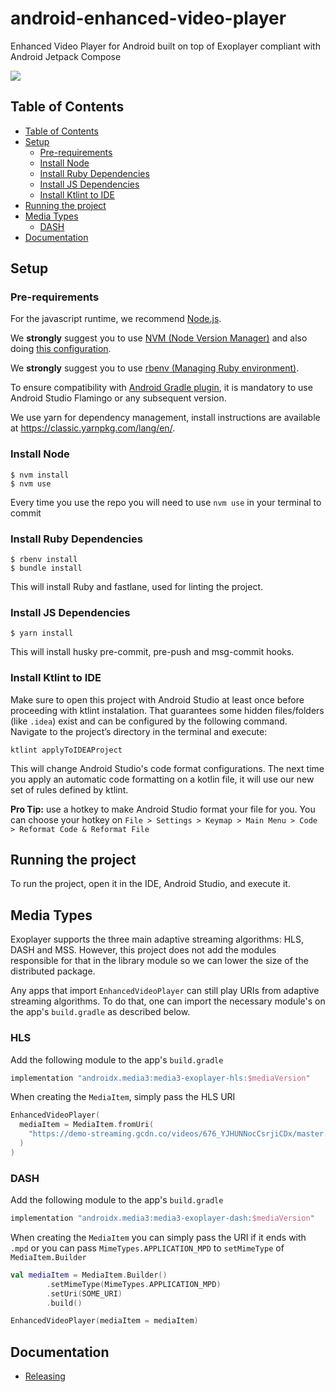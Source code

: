 # android-enhanced-video-player
Enhanced Video Player for Android built on top of Exoplayer compliant with Android Jetpack Compose

[![](https://jitpack.io/v/profusion/android-enhanced-video-player.svg)](https://jitpack.io/#profusion/android-enhanced-video-player)

## Table of Contents

  - [Table of Contents](#table-of-contents)
  - [Setup](#setup)
    - [Pre-requirements](#pre-requirements)
    - [Install Node](#install-node)
    - [Install Ruby Dependencies](#install-ruby-dependencies)
    - [Install JS Dependencies](#install-js-dependencies)
    - [Install Ktlint to IDE](#install-ktlint-to-ide)
  - [Running the project](#running-the-project)
  - [Media Types](#media-types)
    - [DASH](#dash)
  - [Documentation](#documentation)

## Setup

### Pre-requirements

For the javascript runtime, we recommend [Node.js](https://nodejs.org/en/).

We **strongly** suggest you to use [NVM \(Node Version Manager\)](https://github.com/nvm-sh/nvm) and also doing [this configuration](https://github.com/nvm-sh/nvm#deeper-shell-integration).

We **strongly** suggest you to use [rbenv (Managing Ruby environment)](https://github.com/rbenv/rbenv).

To ensure compatibility with [Android Gradle plugin](https://developer.android.com/studio/releases#android_gradle_plugin_and_android_studio_compatibility), it is mandatory to use Android Studio Flamingo or any subsequent version.

We use yarn for dependency management, install instructions are available at https://classic.yarnpkg.com/lang/en/.

### Install Node

```console
$ nvm install
$ nvm use
```

Every time you use the repo you will need to use `nvm use` in your terminal to commit

### Install Ruby Dependencies

```console
$ rbenv install
$ bundle install
```

This will install Ruby and fastlane, used for linting the project.

### Install JS Dependencies

```console
$ yarn install
```

This will install husky pre-commit, pre-push and msg-commit hooks.

### Install Ktlint to IDE
Make sure to open this project with Android Studio at least once before proceeding with ktlint instalation. That guarantees some hidden files/folders (like `.idea`) exist and can be configured by the following command. Navigate to the project’s directory in the terminal and execute:
```console
ktlint applyToIDEAProject
```

This will change Android Studio's code format configurations. The next time you apply an automatic code formatting on a kotlin file, it will use our new set of rules defined by ktlint.

**Pro Tip:** use a hotkey to make Android Studio format your file for you. You can choose your hotkey on `File > Settings > Keymap > Main Menu > Code > Reformat Code & Reformat File`

## Running the project

To run the project, open it in the IDE, Android Studio, and execute it.

## Media Types

Exoplayer supports the three main adaptive streaming algorithms: HLS, DASH and MSS.
However, this project does not add the modules responsible for that in the library
module so we can lower the size of the distributed package.

Any apps that import `EnhancedVideoPlayer` can still play URIs from adaptive
streaming algorithms. To do that, one can import the necessary module's on the
app's `build.gradle` as described below.

### HLS

Add the following module to the app's `build.gradle`

```groovy
implementation "androidx.media3:media3-exoplayer-hls:$mediaVersion"
```

When creating the `MediaItem`, simply pass the HLS URI

```kotlin
EnhancedVideoPlayer(
  mediaItem = MediaItem.fromUri(
    "https://demo-streaming.gcdn.co/videos/676_YJHUNNocCsrjiCDx/master.m3u8"
  )
)
```

### DASH

Add the following module to the app's `build.gradle`

```groovy
implementation "androidx.media3:media3-exoplayer-dash:$mediaVersion"
```

When creating the `MediaItem` you can simply pass the URI if it ends with `.mpd` or you can pass `MimeTypes.APPLICATION_MPD` to `setMimeType` of `MediaItem.Builder`

```kotlin
val mediaItem = MediaItem.Builder()
        .setMimeType(MimeTypes.APPLICATION_MPD)
        .setUri(SOME_URI)
        .build()

EnhancedVideoPlayer(mediaItem = mediaItem)
```

## Documentation

 - [Releasing](docs/RELEASING.md)
